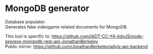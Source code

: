 # MongoDB generator    
Database populator.    
Generates fake videogame related documents for MongoDB.    

This tool is specific to: https://github.com/IADT-CC-Y4-AdvJS/node-express-mongodb-rest-api-JonathanBerkeley    
Public mirror: https://github.com/JonathanBerkeley/advjs-api-backend    

